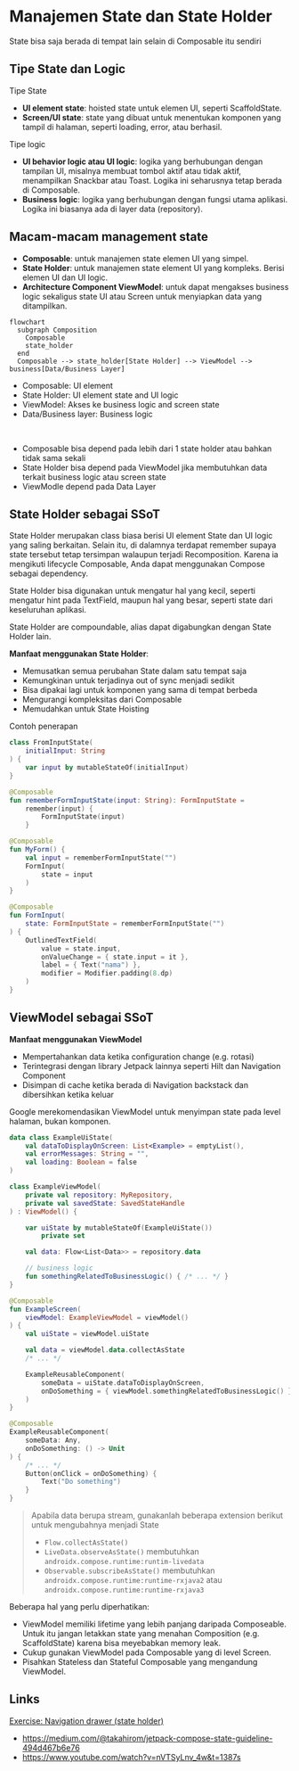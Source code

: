 # Manajemen State dan State Holder

State bisa saja berada di tempat lain selain di Composable itu sendiri

## Tipe State dan Logic

Tipe State

- **UI element state**: hoisted state untuk elemen UI, seperti ScaffoldState.
- **Screen/UI state**: state yang dibuat untuk menentukan komponen yang tampil di halaman, seperti loading, error, atau berhasil.

Tipe logic

- **UI behavior logic atau UI logic**: logika yang berhubungan dengan tampilan UI, misalnya membuat tombol aktif atau tidak aktif, menampilkan Snackbar atau Toast. Logika ini seharusnya tetap berada di Composable.
- **Business logic**: logika yang berhubungan dengan fungsi utama aplikasi. Logika ini biasanya ada di layer data (repository).

## Macam-macam management state

- **Composable**: untuk manajemen state elemen UI yang simpel.
- **State Holder**: untuk manajemen state element UI yang kompleks. Berisi elemen UI dan UI logic.
- **Architecture Component ViewModel**: untuk dapat mengakses business logic sekaligus state UI atau Screen untuk menyiapkan data yang ditampilkan.

```mermaid
flowchart
  subgraph Composition
    Composable
    state_holder
  end
  Composable --> state_holder[State Holder] --> ViewModel --> business[Data/Business Layer]
```

- Composable: UI element
- State Holder: UI element state and UI logic
- ViewModel: Akses ke business logic and screen state
- Data/Business layer: Business logic

<br />

- Composable bisa depend pada lebih dari 1 state holder atau bahkan tidak sama sekali
- State Holder bisa depend pada ViewModel jika membutuhkan data terkait business logic atau screen state
- ViewModle depend pada Data Layer

## State Holder sebagai SSoT

State Holder merupakan class biasa berisi UI element State dan UI logic yang saling berkaitan. Selain itu, di dalamnya terdapat remember supaya state tersebut tetap tersimpan walaupun terjadi Recomposition. Karena ia mengikuti lifecycle Composable, Anda dapat menggunakan Compose sebagai dependency.

State Holder bisa digunakan untuk mengatur hal yang kecil, seperti mengatur hint pada TextField, maupun hal yang besar, seperti state dari keseluruhan aplikasi.

State Holder are compoundable, alias dapat digabungkan dengan State Holder lain.

**Manfaat menggunakan State Holder**:

- Memusatkan semua perubahan State dalam satu tempat saja
- Kemungkinan untuk terjadinya out of sync menjadi sedikit
- Bisa dipakai lagi untuk komponen yang sama di tempat berbeda
- Mengurangi kompleksitas dari Composable
- Memudahkan untuk State Hoisting

Contoh penerapan

```kotlin
class FromInputState(
    initialInput: String
) {
    var input by mutableStateOf(initialInput)
}

@Composable
fun rememberFormInputState(input: String): FormInputState =
    remember(input) {
        FormInputState(input)
    }

@Composable
fun MyForm() {
    val input = rememberFormInputState("")
    FormInput(
        state = input
    )
}

@Composable
fun FormInput(
    state: FormInputState = rememberFormInputState("")
) {
    OutlinedTextField(
        value = state.input,
        onValueChange = { state.input = it },
        label = { Text("nama") },
        modifier = Modifier.padding(8.dp)
    )
}
```

## ViewModel sebagai SSoT

**Manfaat menggunakan ViewModel**

- Mempertahankan data ketika configuration change (e.g. rotasi)
- Terintegrasi dengan library Jetpack lainnya seperti Hilt dan Navigation Component
- Disimpan di cache ketika berada di Navigation backstack dan dibersihkan ketika keluar

Google merekomendasikan ViewModel untuk menyimpan state pada level halaman, bukan komponen.

```kotlin
data class ExampleUiState(
    val dataToDisplayOnScreen: List<Example> = emptyList(),
    val errorMessages: String = "",
    val loading: Boolean = false
)

class ExampleViewModel(
    private val repository: MyRepository,
    private val savedState: SavedStateHandle
) : ViewModel() {

    var uiState by mutableStateOf(ExampleUiState())
        private set

    val data: Flow<List<Data>> = repository.data

    // business logic
    fun somethingRelatedToBusinessLogic() { /* ... */ }
}

@Composable
fun ExampleScreen(
    viewModel: ExampleViewModel = viewModel()
) {
    val uiState = viewModel.uiState

    val data = viewModel.data.collectAsState
    /* ... */

    ExampleReusableComponent(
        someData = uiState.dataToDisplayOnScreen,
        onDoSomething = { viewModel.somethingRelatedToBusinessLogic() }
    )
}

@Composable
ExampleReusableComponent(
    someData: Any,
    onDoSomething: () -> Unit
) {
    /* ... */
    Button(onClick = onDoSomething) {
        Text("Do something")
    }
}
```

> Apabila data berupa stream, gunakanlah beberapa extension berikut untuk mengubahnya menjadi State
>
> - `Flow.collectAsState()`
> - `LiveData.observeAsState()` membutuhkan `androidx.compose.runtime:runtim-livedata`
> - `Observable.subscribeAsState()` membutuhkan `androidx.compose.runtime:runtime-rxjava2` atau `androidx.compose.runtime:runtime-rxjava3`

Beberapa hal yang perlu diperhatikan:

- ViewModel memiliki lifetime yang lebih panjang daripada Composeable. Untuk itu jangan letakkan state yang menahan Composition (e.g. ScaffoldState) karena bisa meyebabkan memory leak.
- Cukup gunakan ViewModel pada Composable yang di level Screen.
- Pisahkan Stateless dan Stateful Composable yang mengandung ViewModel.

## Links

[Exercise: Navigation drawer (state holder)](./MyNavDrawer/app/src/main/java/com/example/mynavdrawer/MyNavDrawerState.kt)

- https://medium.com/@takahirom/jetpack-compose-state-guideline-494d467b6e76
- https://www.youtube.com/watch?v=nVTSyLnv_4w&t=1387s

